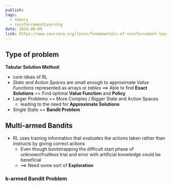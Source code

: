 ```yaml
---
publish: 
tags:
  - theory
  - reinforcementLearning
date: 2024-09-09
link: https://www.coursera.org/learn/fundamentals-of-reinforcement-learning/home/module/2
---
```

## Type of problem
**Tabular Solution Method**:
- core ideas of RL 
- *State and Action Spaces* are small enough to approximate *Value Functions* represented as arrays or *tables* ==> Able to find **Exact Solutions** == Find optimal **Value Function** and **Policy** 
- Larger Problems == More Complex / Bigger State and Action Spaces 
	- leading to the need for **Approximate Solutions**
- Single State == **Bandit Problem**

## Multi-armed Bandits
- RL uses training information that *evaluates* the actions taken rather than *instructs* by giving correct actions 
	- Even though bootstrapping the difficult start phase of unknown/fruitless trial and error with artificial knowledge could be beneficial
	- ==> Need some sort of **Exploration**

### k-armed Bandit Problem
